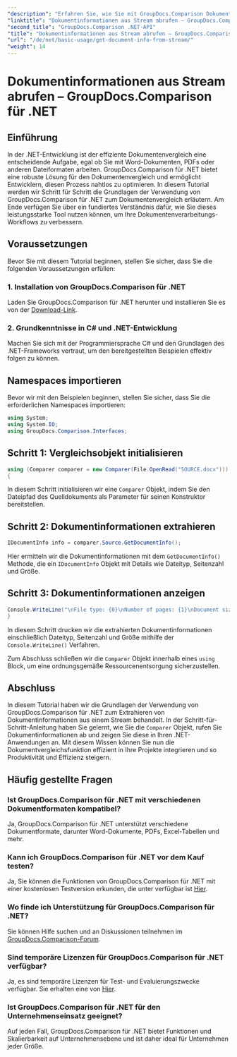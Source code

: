 ```yaml
---
"description": "Erfahren Sie, wie Sie mit GroupDocs.Comparison Dokumente in .NET effizient vergleichen und so Ihre Workflows zur Dokumentverarbeitung nahtlos verbessern."
"linktitle": "Dokumentinformationen aus Stream abrufen – GroupDocs.Comparison für .NET"
"second_title": "GroupDocs.Comparison .NET-API"
"title": "Dokumentinformationen aus Stream abrufen – GroupDocs.Comparison für .NET"
"url": "/de/net/basic-usage/get-document-info-from-stream/"
"weight": 14
---
```


# Dokumentinformationen aus Stream abrufen – GroupDocs.Comparison für .NET

## Einführung
In der .NET-Entwicklung ist der effiziente Dokumentenvergleich eine entscheidende Aufgabe, egal ob Sie mit Word-Dokumenten, PDFs oder anderen Dateiformaten arbeiten. GroupDocs.Comparison für .NET bietet eine robuste Lösung für den Dokumentenvergleich und ermöglicht Entwicklern, diesen Prozess nahtlos zu optimieren. In diesem Tutorial werden wir Schritt für Schritt die Grundlagen der Verwendung von GroupDocs.Comparison für .NET zum Dokumentenvergleich erläutern. Am Ende verfügen Sie über ein fundiertes Verständnis dafür, wie Sie dieses leistungsstarke Tool nutzen können, um Ihre Dokumentenverarbeitungs-Workflows zu verbessern.
## Voraussetzungen
Bevor Sie mit diesem Tutorial beginnen, stellen Sie sicher, dass Sie die folgenden Voraussetzungen erfüllen:
### 1. Installation von GroupDocs.Comparison für .NET
Laden Sie GroupDocs.Comparison für .NET herunter und installieren Sie es von der [Download-Link](https://releases.groupdocs.com/comparison/net/).
### 2. Grundkenntnisse in C# und .NET-Entwicklung
Machen Sie sich mit der Programmiersprache C# und den Grundlagen des .NET-Frameworks vertraut, um den bereitgestellten Beispielen effektiv folgen zu können.

## Namespaces importieren
Bevor wir mit den Beispielen beginnen, stellen Sie sicher, dass Sie die erforderlichen Namespaces importieren:
```csharp
using System;
using System.IO;
using GroupDocs.Comparison.Interfaces;
```

## Schritt 1: Vergleichsobjekt initialisieren
```csharp
using (Comparer comparer = new Comparer(File.OpenRead("SOURCE.docx")))
{
```
In diesem Schritt initialisieren wir eine `Comparer` Objekt, indem Sie den Dateipfad des Quelldokuments als Parameter für seinen Konstruktor bereitstellen.
## Schritt 2: Dokumentinformationen extrahieren
```csharp
IDocumentInfo info = comparer.Source.GetDocumentInfo();
```
Hier ermitteln wir die Dokumentinformationen mit dem `GetDocumentInfo()` Methode, die ein `IDocumentInfo` Objekt mit Details wie Dateityp, Seitenzahl und Größe.
## Schritt 3: Dokumentinformationen anzeigen
```csharp
Console.WriteLine("\nFile type: {0}\nNumber of pages: {1}\nDocument size: {2} bytes", info.FileType, info.PageCount, info.Size);
}
```
In diesem Schritt drucken wir die extrahierten Dokumentinformationen einschließlich Dateityp, Seitenzahl und Größe mithilfe der `Console.WriteLine()` Verfahren.

Zum Abschluss schließen wir die `Comparer` Objekt innerhalb eines `using` Block, um eine ordnungsgemäße Ressourcenentsorgung sicherzustellen.

## Abschluss
In diesem Tutorial haben wir die Grundlagen der Verwendung von GroupDocs.Comparison für .NET zum Extrahieren von Dokumentinformationen aus einem Stream behandelt. In der Schritt-für-Schritt-Anleitung haben Sie gelernt, wie Sie die `Comparer` Objekt, rufen Sie Dokumentinformationen ab und zeigen Sie diese in Ihren .NET-Anwendungen an. Mit diesem Wissen können Sie nun die Dokumentvergleichsfunktion effizient in Ihre Projekte integrieren und so Produktivität und Effizienz steigern.
## Häufig gestellte Fragen
### Ist GroupDocs.Comparison für .NET mit verschiedenen Dokumentformaten kompatibel?
Ja, GroupDocs.Comparison für .NET unterstützt verschiedene Dokumentformate, darunter Word-Dokumente, PDFs, Excel-Tabellen und mehr.
### Kann ich GroupDocs.Comparison für .NET vor dem Kauf testen?
Ja, Sie können die Funktionen von GroupDocs.Comparison für .NET mit einer kostenlosen Testversion erkunden, die unter verfügbar ist [Hier](https://releases.groupdocs.com/).
### Wo finde ich Unterstützung für GroupDocs.Comparison für .NET?
Sie können Hilfe suchen und an Diskussionen teilnehmen im [GroupDocs.Comparison-Forum](https://forum.groupdocs.com/c/comparison/12).
### Sind temporäre Lizenzen für GroupDocs.Comparison für .NET verfügbar?
Ja, es sind temporäre Lizenzen für Test- und Evaluierungszwecke verfügbar. Sie erhalten eine von [Hier](https://purchase.groupdocs.com/temporary-license/).
### Ist GroupDocs.Comparison für .NET für den Unternehmenseinsatz geeignet?
Auf jeden Fall, GroupDocs.Comparison für .NET bietet Funktionen und Skalierbarkeit auf Unternehmensebene und ist daher ideal für Unternehmen jeder Größe.